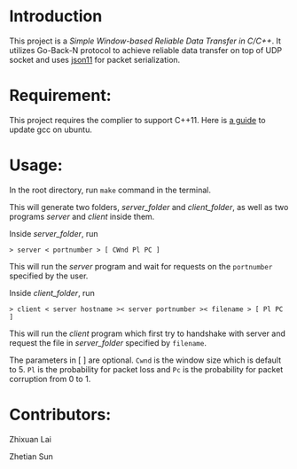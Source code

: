 Introduction
===============

This project is a *Simple Window-based Reliable Data Transfer in C/C++*. It utilizes Go-Back-N protocol to achieve reliable data transfer on top of UDP socket and uses [json11](https://github.com/dropbox/json11) for packet serialization.

Requirement:
===
This project requires the complier to support C++11. Here is [a guide](http://ubuntuhandbook.org/index.php/2013/08/install-gcc-4-8-via-ppa-in-ubuntu-12-04-13-04/) to update gcc on ubuntu.

Usage:
===
In the root directory, run `make` command in the terminal.

This will generate two folders, *server_folder* and *client_folder*, as well as two programs *server* and *client* inside them.

Inside *server_folder*, run

~~~
> server < portnumber > [ CWnd Pl PC ]
~~~

This will run the *server* program and wait for requests on the `portnumber` specified by the user.

Inside *client_folder*, run

~~~
> client < server hostname >< server portnumber >< filename > [ Pl PC ]
~~~

This will run the *client* program which first try to handshake with server and request the file in *server_folder* specified by `filename`. 

The parameters in [ ] are optional. `Cwnd` is the window size which is default to 5. `Pl` is the probability for packet loss and `Pc` is the probability for packet corruption from 0 to 1.

Contributors:
===

Zhixuan Lai

Zhetian Sun

